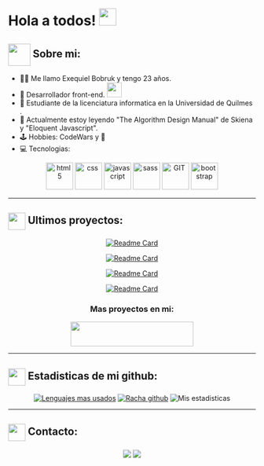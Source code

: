 # Hola a todos! <img src="https://github.com/TheDudeThatCode/TheDudeThatCode/blob/master/Assets/Hi.gif" width="35" />



## <img src="https://github.com/TheDudeThatCode/TheDudeThatCode/blob/master/Assets/Developer.gif" width="45" style="display: inline-block; vertical-align: middle;"/> Sobre mi:
- 👨‍💼 Me llamo Exequiel Bobruk y tengo 23 años.
- 🏦 Desarrollador front-end.
      <img src="https://media.giphy.com/media/WUlplcMpOCEmTGBtBW/giphy.gif" width="30">
- 🏫 Estudiante de la licenciatura informatica en la Universidad de Quilmes .
- 📖 Actualmente estoy leyendo "The Algorithm Design Manual" de Skiena y "Eloquent Javascript".
- 🕹️ Hobbies: CodeWars y 📖 
- 💻 Tecnologias:

<p align="center">
      <img src="https://www.vectorlogo.zone/logos/w3_html5/w3_html5-icon.svg" alt="html5" width="55" height="55" alt="HTML"/> 
      <img src="https://www.vectorlogo.zone/logos/w3_css/w3_css-icon.svg" alt="css" width="55" height="55" alt="CSS"/>
      <img src="https://upload.vectorlogo.zone/logos/javascript/images/239ec8a4-163e-4792-83b6-3f6d96911757.svg" alt="javascript" width="55" height="55" alt="JavaScript"/>
      <img src="https://www.vectorlogo.zone/logos/sass-lang/sass-lang-ar21.svg" alt="sass" width="55" height="55" alt="Sass"/>
      <img src="https://www.vectorlogo.zone/logos/git-scm/git-scm-icon.svg" alt="GIT" width="55" height="55" alt="Git"/> 
      <img src="https://upload.vectorlogo.zone/logos/getbootstrap/images/987f8f6c-263a-47b1-a85d-853cfca215d9.svg" alt="bootstrap" width="55" height="55" alt="Bootstrap"/>
</p>

---

## <img src="https://cdn-icons-png.flaticon.com/512/1454/1454827.png" width="35" style="display: inline-block; vertical-align: middle;"/> Ultimos proyectos:
<div align="center"  >
 <div>    
   
[![Readme Card](https://github-readme-stats.vercel.app/api/pin/?username=bobrukFS&repo=Portafolio&theme=tokyonight&text_color=ffffff)](https://github.com/BobrukFS/Portafolio)
   
   </div> 

   <div>
     
  [![Readme Card](https://github-readme-stats.vercel.app/api/pin/?username=bobrukFS&repo=Fundacion-Pescar-y-Digitalers&theme=tokyonight&text_color=ffffff)](https://github.com/BobrukFS/Fundacion-Pescar-y-Digitalers)
     
   </div>

<div>
  
  [![Readme Card](https://github-readme-stats.vercel.app/api/pin/?username=bobrukFS&repo=Proyectos-Frontend&theme=tokyonight&text_color=ffffff)](https://github.com/BobrukFS/Proyectos-Frontend)
  
</div>

<div>
  
  [![Readme Card](https://github-readme-stats.vercel.app/api/pin/?username=bobrukFS&repo=Portafolio&theme=tokyonight&text_color=ffffff)](https://github.com/BobrukFS/Portafolio)
  
</div>

<div align="center" >

### Mas proyectos en mi:
<a href="https://bobrukfs.github.io/Portafolio/" target="_blank"><img src="https://img.shields.io/badge/-Portafolio-%230077B5?style=for-the-badge&logo=microsoftoffice&logoColor=bf91f3&labelColor=1a1b27&color=1a1b27" target="_blank" width="250" height="50"></a>
      
</div>
 

</div>

---
## <img src='https://cdn-icons-png.flaticon.com/512/432/432548.png' width='35' style="display: inline-block; vertical-align: middle;"/> Estadisticas de mi github:

<div align="center">
      
[![Lenguajes mas usados](https://github-readme-stats.vercel.app/api/top-langs/?username=bobrukFS&layout=donut&theme=tokyonight&card_width=200px&text_color=ffffff)](https://github.com/anuraghazra/github-readme-stats)
[![Racha github](https://github-readme-streak-stats.herokuapp.com/?user=bobrukFS&theme=tokyonight&card_width=200px&text_color=ffffff)](https://git.io/streak-stats)
![Mis estadisticas](https://github-readme-stats.vercel.app/api?username=bobrukFS&show_icons=true&hide=issues&count_private=true&include_all_commits=true&theme=tokyonight&card_width=800px&text_color=ffffff&rank_icon=github)
      
</div>

---

## <img src="https://media3.giphy.com/media/v1.Y2lkPTc5MGI3NjExeTFhejI4aGh3djFldWlicnN6aHppdWo2NGc5cGhlc2llNG9ta243ZCZlcD12MV9pbnRlcm5hbF9naWZfYnlfaWQmY3Q9cw/8mvObIgaUbOQKQnIAQ/giphy.gif" width='35' style="display: inline-block; vertical-align: middle;"/> Contacto:

<div align="center" >
      
  <a href = "mailto:bobrukfs@gmail.com"><img src="https://img.shields.io/badge/-Gmail-%23333?style=for-the-badge&logo=gmail&logoColor=red" target="_blank" ></a>
  <a href="https://www.linkedin.com/in/exequiel-bobruk/" target="_blank"><img src="https://img.shields.io/badge/-LinkedIn-%230077B5?style=for-the-badge&logo=linkedin&logoColor=white" target="_blank" ></a> 

</div>







 
